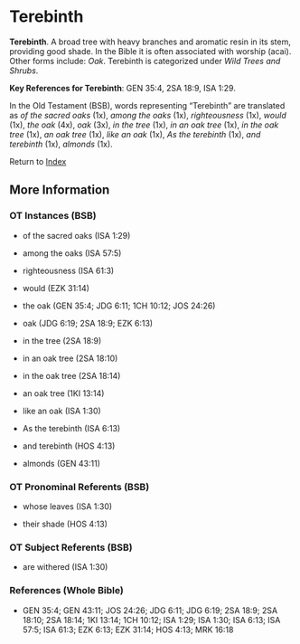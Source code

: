 # Terebinth
**Terebinth**. 
A broad tree with heavy branches and aromatic resin in its stem, providing good shade. In the Bible it is often associated with worship (acai). 
Other forms include: 
*Oak*. 
Terebinth is categorized under _Wild Trees and Shrubs_. 


**Key References for Terebinth**: 
GEN 35:4, 2SA 18:9, ISA 1:29. 


In the Old Testament (BSB), words representing “Terebinth” are translated as 
*of the sacred oaks* (1x), *among the oaks* (1x), *righteousness* (1x), *would* (1x), *the oak* (4x), *oak* (3x), *in the tree* (1x), *in an oak tree* (1x), *in the oak tree* (1x), *an oak tree* (1x), *like an oak* (1x), *As the terebinth* (1x), *and terebinth* (1x), *almonds* (1x). 




Return to [Index](00-Index.md)

## More Information

### OT Instances (BSB)

* of the sacred oaks (ISA 1:29)

* among the oaks (ISA 57:5)

* righteousness (ISA 61:3)

* would (EZK 31:14)

* the oak (GEN 35:4; JDG 6:11; 1CH 10:12; JOS 24:26)

* oak (JDG 6:19; 2SA 18:9; EZK 6:13)

* in the tree (2SA 18:9)

* in an oak tree (2SA 18:10)

* in the oak tree (2SA 18:14)

* an oak tree (1KI 13:14)

* like an oak (ISA 1:30)

* As the terebinth (ISA 6:13)

* and terebinth (HOS 4:13)

* almonds (GEN 43:11)



### OT Pronominal Referents (BSB)

* whose leaves (ISA 1:30)

* their shade (HOS 4:13)



### OT Subject Referents (BSB)

* are withered (ISA 1:30)



### References (Whole Bible)

* GEN 35:4; GEN 43:11; JOS 24:26; JDG 6:11; JDG 6:19; 2SA 18:9; 2SA 18:10; 2SA 18:14; 1KI 13:14; 1CH 10:12; ISA 1:29; ISA 1:30; ISA 6:13; ISA 57:5; ISA 61:3; EZK 6:13; EZK 31:14; HOS 4:13; MRK 16:18



